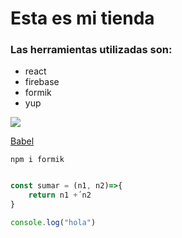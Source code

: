 # Esta es mi tienda

### Las herramientas utilizadas son:
- react
- firebase
- formik
- yup

![](/public/vite.svg)

[Babel](https://babeljs.io/)

```
npm i formik
```

```javascript

const sumar = (n1, n2)=>{
    return n1 +´n2
}

console.log("hola")

```